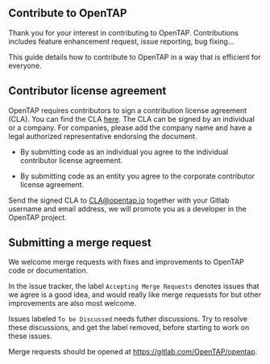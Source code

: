 ## Contribute to OpenTAP

Thank you for your interest in contributing to OpenTAP. Contributions includes feature enhancement request, issue reporting, bug fixing... 

This guide details how to contribute to OpenTAP in a way that is efficient for everyone.

## Contributor license agreement

OpenTAP requires contributors to sign a contribution license agreement (CLA). 
You can find the CLA [here](https://www.opentap.io/docs/OpenTAP%20Contributor%20License%20Agreement%20v2.pdf).
The CLA can be signed by an individual or a company. For companies, please add the company name and have a legal authorized representative endorsing the document.

*  By submitting code as an individual you agree to the
individual contributor license agreement.

*  By submitting code as an entity you agree to the
corporate contributor license agreement.

Send the signed CLA to CLA@opentap.io together with your Gitlab username and email address, we will promote you as a developer in the OpenTAP project.

## Submitting a merge request

We welcome merge requests with fixes and improvements to OpenTAP code or documentation. 

In the issue tracker, the label `Accepting Merge Requests` denotes issues that we agree is a good idea, and would really like merge requessts for but other improvements are also most welcome.

Issues labeled `To be Discussed` needs futher discussions. Try to resolve these discussions, and get the label removed, before starting to work on these issues. 

Merge requests should be opened at https://gitlab.com/OpenTAP/opentap.